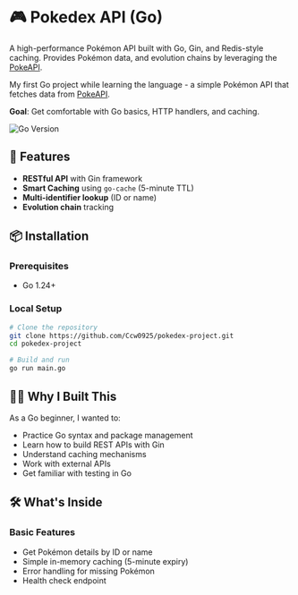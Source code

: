 # 🎮 Pokedex API (Go)

A high-performance Pokémon API built with Go, Gin, and Redis-style caching. Provides Pokémon data, and evolution chains by leveraging the [PokeAPI](https://pokeapi.co/).

My first Go project while learning the language - a simple Pokémon API that fetches data from [PokeAPI](https://pokeapi.co/). 

**Goal**: Get comfortable with Go basics, HTTP handlers, and caching.

![Go Version](https://img.shields.io/badge/Go-1.24+-blue)

## 🌟 Features

- **RESTful API** with Gin framework
- **Smart Caching** using `go-cache` (5-minute TTL)
- **Multi-identifier lookup** (ID or name)
- **Evolution chain** tracking

## 📦 Installation

### Prerequisites
- Go 1.24+

### Local Setup
```bash
# Clone the repository
git clone https://github.com/Ccw0925/pokedex-project.git
cd pokedex-project

# Build and run
go run main.go
```

## 🧑‍💻 Why I Built This

As a Go beginner, I wanted to:
- Practice Go syntax and package management
- Learn how to build REST APIs with Gin
- Understand caching mechanisms
- Work with external APIs
- Get familiar with testing in Go

## 🛠️ What's Inside

### Basic Features
- Get Pokémon details by ID or name
- Simple in-memory caching (5-minute expiry)
- Error handling for missing Pokémon
- Health check endpoint
